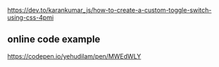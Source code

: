 
https://dev.to/karankumar_js/how-to-create-a-custom-toggle-switch-using-css-4pmi

## online code example

https://codepen.io/yehudilam/pen/MWEdWLY
